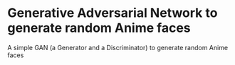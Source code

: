 # Generative Adversarial Network to generate random Anime faces

A simple GAN (a Generator and a Discriminator) to generate random Anime faces
